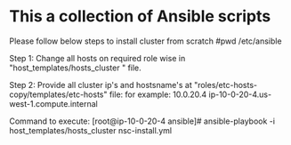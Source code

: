 # This a collection of Ansible scripts

Please follow below steps to install cluster from scratch
#pwd
/etc/ansible

 Step 1:
 Change all hosts on required role wise in "host_templates/hosts_cluster " file.
 
 Step 2: 
 Provide all cluster ip's and hostsname's at "roles/etc-hosts-copy/templates/etc-hosts" file: 
 for example:
 10.0.20.4	ip-10-0-20-4.us-west-1.compute.internal
 
Command to execute:
[root@ip-10-0-20-4 ansible]# ansible-playbook -i host_templates/hosts_cluster nsc-install.yml 
